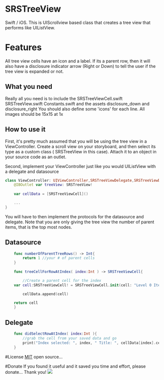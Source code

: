 SRSTreeView
========
Swift / iOS.  This is UIScrollview based class that creates a tree view that performs like UIListView.

Features
========
All tree view cells have an icon and a label.  If its a parent row, then it will also have a disclosure indicator arrow (Right or Down) to tell the user if the tree view is expanded or not.

What you need
---
Really all you need is to include the 
SRSTreeViewCell.swift
SRSTreeView.swift
Constants.swift
and the assets disclosure_down and disclosure_right
You should also define some 'icons' for each line.
All images should be 15x15 at 1x


How to use it
--- 
First, it's pretty much assumed that you will be using the tree view in a ViewController.
Create a scroll view on your storyboard, and then select its type as a custom class ( SRSTreeView in this case).  Attach it to an object in your source code as an outlet.

Second, implement your ViewController just like you would UIListView with a delegate and datasource

```swift
class ViewController: UIViewController,SRSTreeViewDelegate,SRSTreeViewDataSource {
    @IBOutlet var treeView: SRSTreeView!
    
    var cellData = [SRSTreeViewCell]()

    ...
}

```

You will have to then implement the protocols for the datasource and delegate.
Note that you are only giving the tree view the number of parent items, that is the top most nodes.

## Datasource

```swift
    func numberOfParentTreeRows() -> Int{
        return 1 //your # of parent cells
    }
    
    func treeCellForRowAtIndex( index:Int ) -> SRSTreeViewCell{

    	//Create a parent cell for the index
	var cell:SRSTreeViewCell! = SRSTreeViewCell.init(cell: "Level 0 Item 0",  icon: "icon_0")

        cellData.append(cell)

	return cell
    }

```

## Delegate

```swift
    func didSelectRowAtIndex( index:Int ){
        //grab the cell from your saved data and go
        print("Index selected: ", index, " Title: ", cellData[index].cellTitle!)
    }
```



#License
[MIT](http://choosealicense.com/licenses/mit/) open source... 

#Donate
If you found it useful and it saved you time and effort, please donate...  Thank you!
[![](https://www.paypalobjects.com/en_US/i/btn/btn_donateCC_LG.gif)](https://www.paypal.me/SStahurski)
